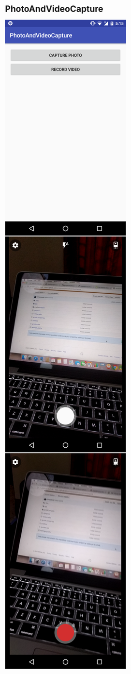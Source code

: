 # PhotoAndVideoCapture

![ScreenShot](https://github.com/wimsonevel/PhotoAndVideoCapture/blob/master/ss/1.png)
![ScreenShot](https://github.com/wimsonevel/PhotoAndVideoCapture/blob/master/ss/2.png)
![ScreenShot](https://github.com/wimsonevel/PhotoAndVideoCapture/blob/master/ss/3.png)
